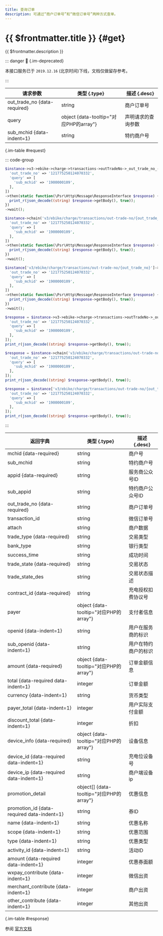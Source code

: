 ```yaml
---
title: 查询订单
description: 可通过“商户订单号”和“微信订单号”两种方式查单。
---
```


# {{ $frontmatter.title }} {#get}

{{ $frontmatter.description }}

::: danger :no_entry_sign: {.im-deprecated}

本接口服务已于 `2019.12.16` (北京时间)下线，文档仅做留存参考。

:::

| 请求参数 | 类型 {.type} | 描述 {.desc}
| --- | --- | ---
| out_trade_no {data-required} | string | 商户订单号
| query | object {data-tooltip="对应PHP的array"} | 声明请求的查询参数
| sub_mchid {data-indent=1} | string | 特约商户号

{.im-table #request}

::: code-group

```php [异步纯链式]
$instance->v3->ebike->charge->transactions->outTradeNo->_out_trade_no_->getAsync([
  'out_trade_no' => '121775250124070332',
  'query' => [
    'sub_mchid' => '1900000109',
  ],
])
->then(static function(\Psr\Http\Message\ResponseInterface $response) {
  print_r(json_decode((string) $response->getBody(), true));
})
->wait();
```

```php [异步声明式]
$instance->chain('v3/ebike/charge/transactions/out-trade-no/{out_trade_no}')->getAsync([
  'out_trade_no' => '121775250124070332',
  'query' => [
    'sub_mchid' => '1900000109',
  ],
])
->then(static function(\Psr\Http\Message\ResponseInterface $response) {
  print_r(json_decode((string) $response->getBody(), true));
})
->wait();
```

```php [异步属性式]
$instance['v3/ebike/charge/transactions/out-trade-no/{out_trade_no}']->getAsync([
  'out_trade_no' => '121775250124070332',
  'query' => [
    'sub_mchid' => '1900000109',
  ],
])
->then(static function(\Psr\Http\Message\ResponseInterface $response) {
  print_r(json_decode((string) $response->getBody(), true));
})
->wait();
```

```php [同步纯链式]
$response = $instance->v3->ebike->charge->transactions->outTradeNo->_out_trade_no_->get([
  'out_trade_no' => '121775250124070332',
  'query' => [
    'sub_mchid' => '1900000109',
  ],
]);
print_r(json_decode((string) $response->getBody(), true));
```

```php [同步声明式]
$response = $instance->chain('v3/ebike/charge/transactions/out-trade-no/{out_trade_no}')->get([
  'out_trade_no' => '121775250124070332',
  'query' => [
    'sub_mchid' => '1900000109',
  ],
]);
print_r(json_decode((string) $response->getBody(), true));
```

```php [同步属性式]
$response = $instance['v3/ebike/charge/transactions/out-trade-no/{out_trade_no}']->get([
  'out_trade_no' => '121775250124070332',
  'query' => [
    'sub_mchid' => '1900000109',
  ],
]);
print_r(json_decode((string) $response->getBody(), true));
```

:::

| 返回字典 | 类型 {.type} | 描述 {.desc}
| --- | --- | ---
| mchid {data-required}| string | 商户号
| sub_mchid | string | 特约商户号
| appid {data-required}| string | 服务商公众号ID
| sub_appid | string | 特约商户公众号ID
| out_trade_no {data-required}| string | 商户订单号
| transaction_id | string | 微信订单号
| attach | string | 商户数据
| trade_type {data-required}| string | 交易类型
| bank_type | string | 银行类型
| success_time | string | 成功时间
| trade_state {data-required}| string | 交易状态
| trade_state_des | string | 交易状态描述
| contract_id {data-required}| string | 充电授权扣费协议号
| payer | object {data-tooltip="对应PHP的array"} | 支付者信息
| openid {data-indent=1} | string | 用户在服务商的标识
| sub_openid {data-indent=1} | string | 用户在特约商户的标识
| amount {data-required}| object {data-tooltip="对应PHP的array"} | 订单金额信息
| total {data-required data-indent=1} | integer | 订单金额
| currency {data-indent=1} | string | 货币类型
| payer_total {data-indent=1} | integer | 用户实际支付金额
| discount_total {data-indent=1} | integer | 折扣
| device_info {data-required}| object {data-tooltip="对应PHP的array"} | 设备信息
| device_id {data-required data-indent=1} | string | 充电位设备号
| device_ip {data-required data-indent=1} | string | 商户端设备ip
| promotion_detail | object[] {data-tooltip="对应PHP的array"} | 优惠信息
| promotion_id {data-required data-indent=1} | string | 券ID
| name {data-indent=1} | string | 优惠名称
| scope {data-indent=1} | string | 优惠范围
| type {data-indent=1} | string | 优惠类型
| activity_id {data-indent=1} | string | 活动ID
| amount {data-required data-indent=1} | integer | 优惠券面额
| wxpay_contribute {data-indent=1} | integer | 微信出资
| merchant_contribute {data-indent=1} | integer | 商户出资
| other_contribute {data-indent=1} | integer | 其他出资

{.im-table #response}

参阅 [官方文档](https://pay.weixin.qq.com/wiki/doc/apiv3/wxpay/vehicle/ebike/chapter3_6.shtml)
